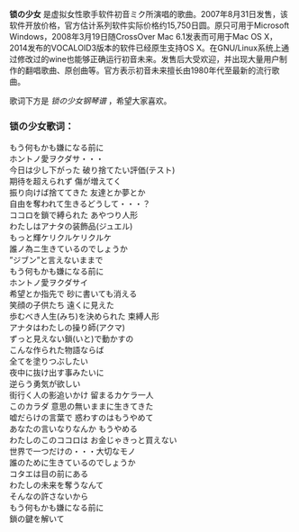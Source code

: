 

**锁の少女**
是虚拟女性歌手软件初音ミク所演唱的歌曲。2007年8月31日发售，该软件开放价格，官方估计系列软件实际价格约15,750日圆。原只可用于Microsoft
Windows，2008年3月19日随CrossOver Mac 6.1发表而可用于Mac OS
X，2014发布的VOCALOID3版本的软件已经原生支持OS
X。在GNU/Linux系统上通过修改过的wine也能够正确运行初音未来。发售后大受欢迎，并出现大量用户制作的翻唱歌曲、原创曲等。官方表示初音未来擅长由1980年代至最新的流行歌曲。

  
歌词下方是 _锁の少女钢琴谱_ ，希望大家喜欢。

### 锁の少女歌词：

もう何もかも嫌になる前に  
ホントノ愛ヲクダサ・・・  
今日は少し下がった 破り捨てたい評価(テスト)  
期待を超えられず 傷が増えてく  
振り向けば捨ててきた 友達とか夢とか  
自由を奪われて生きるどうして・・・？  
ココロを鎖で縛られた あやつり人形  
わたしはアナタの装飾品(ジュエル)  
もっと輝ケリクルケリクルケ  
誰ノ為ニ生きているのでしょうか  
”ジブン”と言えないままで  
もう何もかも嫌になる前に  
ホントノ愛ヲクダサイ  
希望とか指先で 砂に書いても消える  
笑顔の子供たち 遠くに見えた  
歩むべき人生(みち)を決められた 束縛人形  
アナタはわたしの操り師(アクマ)  
ずっと見えない鎖(いと)で動かすの  
こんな作られた物語ならば  
全てを塗りつぶしたい  
夜中に抜け出す事みたいに  
逆らう勇気が欲しい  
街行く人の影追いかけ 留まるカケラ一人  
このカラダ 意思の無いままに生きてきた  
嘘だらけの言葉で 惑わすのはもうやめて  
あなたの言いなりなんか もうやめる  
わたしのこのココロは お金じゃきっと買えない  
世界で一つだけの・・・大切なモノ  
誰のために生きているのでしょうか  
コタエは目の前にある  
わたしの未来を奪うなんて  
そんなの許さないから  
もう何もかも嫌になる前に  
鎖の鍵を解いて

